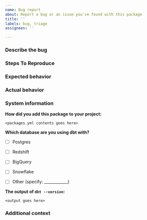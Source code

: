 ```yaml
---
name: Bug report
about: Report a bug or an issue you've found with this package
title: ''
labels: bug, triage
assignees: ''

---
```


### Describe the bug
<!---
A clear and concise description of what the bug is. What command did you run?
What happened?
-->

### Steps To Reproduce
<!---
In as much detail as possible, please provide steps to reproduce the issue.
Sample data that triggers the issue, example model code, etc is all very helpful
here.
-->

### Expected behavior
<!---
A clear and concise description of what you expected to happen.
-->

### Actual behavior
<!---
A clear and concise description of what actaully happened.
If applicable, add screenshots or log output to help explain your problem.
-->

### System information
**How did you add this package to your project:**
```
<packages.yml contents goes here>
```

**Which database are you using dbt with?**
- [ ] Postgres
- [ ] Redshift
- [ ] BigQuery
- [ ] Snowflake
- [ ] Other (specify: ____________)


**The output of `dbt --version`:**
```
<output goes here>
```


### Additional context
<!---
Add any other context about the problem here.
-->
